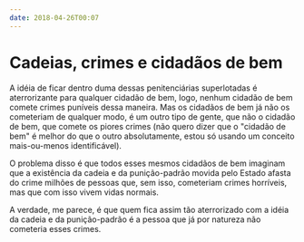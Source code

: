 ```yaml
---
date: 2018-04-26T00:07
---
```


# Cadeias, crimes e cidadãos de bem

A idéia de ficar dentro duma dessas penitenciárias superlotadas é aterrorizante para qualquer cidadão de bem, logo, nenhum cidadão de bem comete crimes puníveis dessa maneira. Mas os cidadãos de bem já não os cometeriam de qualquer modo, é um outro tipo de gente, que não o cidadão de bem, que comete os piores crimes (não quero dizer que o "cidadão de bem" é melhor do que o outro absolutamente, estou só usando um conceito mais-ou-menos identificável).

O problema disso é que todos esses mesmos cidadãos de bem imaginam que a existência da cadeia e da punição-padrão movida pelo Estado afasta do crime milhões de pessoas que, sem isso, cometeriam crimes horríveis, mas que com isso vivem vidas normais.

A verdade, me parece, é que quem fica assim tão aterrorizado com a idéia da cadeia e da punição-padrão é a pessoa que já por natureza não cometeria esses crimes.
